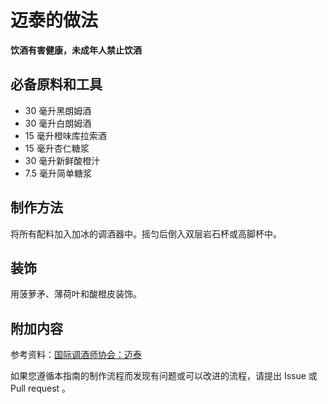
# 迈泰的做法

**饮酒有害健康，未成年人禁止饮酒**

## 必备原料和工具

- 30 毫升黑朗姆酒
- 30 毫升白朗姆酒 
- 15 毫升橙味库拉索酒 
- 15 毫升杏仁糖浆 
- 30 毫升新鲜酸橙汁 
- 7.5 毫升简单糖浆


## 制作方法

将所有配料加入加冰的调酒器中。摇匀后倒入双层岩石杯或高脚杯中。

## 装饰

用菠萝矛、薄荷叶和酸橙皮装饰。

## 附加内容

参考资料：[国际调酒师协会：迈泰](https://iba-world.com/mai-tai/)

如果您遵循本指南的制作流程而发现有问题或可以改进的流程，请提出 Issue 或 Pull request 。
